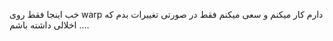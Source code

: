 خب اینجا فقط روی warp دارم کار میکنم و سعی میکنم فقط در صورتی تغییرات بدم که اخلالی داشته باشم .... 

